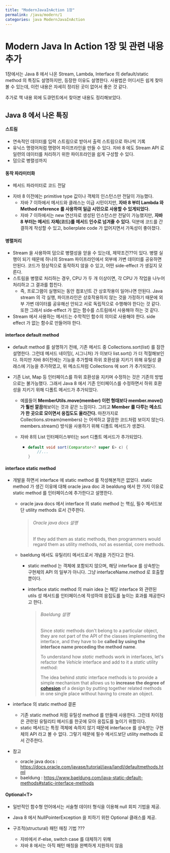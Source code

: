 ```yaml
---
title: "ModernJavaInAction 1장"
permalink: /java/modern/1
categories: java ModernJavaInAction
---
```


# Modern Java In Action 1장 및 관련 내용 추가

1장에서는 Java 8 에서 나온 Stream, Lambda, Interface 의 default/static method 의 특징도 설명하지만, 등장한 이유도 설명한다. 사용법은 어디서든 쉽게 찾아볼 수 있는데, 이런 내용은 자세히 정리된 곳이 없어서 좋은 것 같다.

추가로 책 내용 외에 도큐먼트에서 찾아본 내용도 정리해보았다.

## Java 8 에서 나온 특징

#### 스트림

- 연속적인 데이터를 입력 스트림으로 받아서 출력 스트림으로 하나씩 기록
- 유닉스 명령어처럼 명령어 파이프라인을 만들 수 있다. 자바 8 에도 Stream API 로 일련의 데이터를 처리하기 위한 파이프라인을 쉽게 구성할 수 있다.
- 덤으로 병렬성까지

#### 동작 파라미터화

* 메서드 파라미터로 코드 전달

- 자바 8 이전에는 primitive type 값이나 객체의 인스턴스만 전달이 가능했다.
  - 자바 7 이하에서 메서드와 클래스는 이급 시민이지만, **자바 8 부터 Lambda 와 Method reference 를 사용하여 일급 시민으로 사용할 수 있게되었다.** 
  - 자바 7 이하에서는 new 연산자로 생성된 인스턴스만 전달이 가능했지만, **자바 8 부터는 메서드 자체(코드)를 메서드 인수로 넘겨줄 수 있다.** 덕분에 코드를 간결하게 작성할 수 있고, bolierplate code 가 없어지면서 가독성이 좋아졌다.

#### 병렬처리

* Stream 을 사용하여 덤으로 병렬성을 얻을 수 있는데, 제약조건??이 있다. 병렬 실행이 되기 때문에 하나의 Stream 파이프라인에서 외부에 가변 데이터를 공유하면 안된다. 코드가 정상적으로 동작하지 않을 수 있고, 어떤 side-effect 가 생길지 모른다.
* 스트림을 병렬로 처리하는 경우, CPU 가 두 개 이상이면, 각 CPU 가 작업을 나누어 처리하고 그 결과를 합친다.
  * 즉, 프로그램이 실행되는 동안 컴포넌트 간 상호작용이 일어나면 안된다. Java stream 의 각 실행, 파이프라인은 상호작용하지 않는 것을 가정하기 때문에 외부 가변 데이터를 공유해선 안되고 서로 독립적으로 수행해야 한다는 것 같다. 또한 그래서 side-effect 가 없는 함수를 스트림에서 사용해야 하는 것 같다.
* Stream 에서 사용하는 메서드는 수학적인 함수의 의미로 사용해야 한다. side effect 가 없는 함수로 만들어야 한다.

#### interface default method

* default method 를 설명하기 전에, 기존 메서드 중 Collections.sort(list) 를 잠깐 설명한다. 그런데 메서드 네이밍(, 시그니처) 가 이보다 list.sort() 가 더 적절해보인다. 하지만 자바 8이전에는 기능을 추가할때 하위 호환성을 지키기 위해 유틸성 클래스에 기능을 추가하였고, 위 메소드처럼 Collections 에 sort 가 추가되었다.

* 기존 List, Map 등 인터페이스를 하위 호환성을 지키며 수정하는 것은 기존의 방법으로는 불가능했다. 그래서 Java 8 에서 기존 인터페이스를 수정하면서 하위 호환성을 지키기 위해 디폴트 메서드가 추가되었다.

  * 예를들어 **MemberUtils.move(member) 이런 형태보다 member.move() 가 훨씬 깔끔**해보이는 것과 같은 느낌이다. 그리고 **Member 를 다루는 메소드가 한 곳으로 모이면서 응집도도 올라간다.** 마찬가지로 Collections.stream(members) 는 어색하고 깔끔한 코드처럼 보이지 않는다. members.stream() 방식을 사용하기 위해 디폴트 메서드가 생겼다.

  * 자바 8의 List 인터페이스부터는 sort 디폴트 메서드가 추가되었다.

    * ```java
      default void sort(Comparator<? super E> c) {
          //...
      }
      ```

#### interface static method

* 개발을 하면서 interface 에 static method 를 작성해본적은 없었다. static method 가 생긴 이유에 대해 oracle java doc 과 bealdung 에서 한 가지 이유로 static method 를 인터페이스에 추가한다고 설명한다.

  * oracle java docs 에서 interface 의 static method 는 핵심, 필수 메서드보단 utility methods 로서 간주한다.

    > ###### Oracle java docs 설명
    >
    > If they add them as static methods, then programmers would regard them as utility methods, not as essential, core methods.

  * baeldung 에서도 유틸리티 메서드로서 개념을 가진다고 한다.

    * static method 는 객체에 포함되지 않으며, 해당 interface 를 상속받는 구현체의 API 의 일부가 아니다. 그냥 interfaceName.method 로 호출할 뿐이다.
    * interface static method 의 main idea 는 해당 interface 와 관련된 utils 성 메서드를 인터페이스에 작성하여 응집도를 높이는 효과를 제공한다고 한다.

      > ###### Baeldung 설명
      >
      > Since *static* methods don't belong to a particular object, they are not part of the API of the classes implementing the interface, and they have to be **called by using the interface name preceding the method name**.
      >
      > To understand how *static* methods work in interfaces, let's refactor the *Vehicle* interface and add to it a *static* utility method:
      >
      > The idea behind *static* interface methods is to provide a simple mechanism that allows us to **increase the degree of [cohesion](https://en.wikipedia.org/wiki/Cohesion_(computer_science))** of a design by putting together related methods in one single place without having to create an object.

* interface 의 static method 결론
  * 기존 static method 처럼 유틸성 method 를 만들때 사용한다. 그런데 차이점은 관련된 유틸리티 메서드를 한곳에 모아 응집도를 높이기 위함이다.
  * static 메서드는 특정 객체에 속하지 않기 때문에 interfacce 를 상속받는 구현체의 API 라고 볼 수 없다. 그렇기 때문에 필수 메서드보단 utility methods 로서 간주한다.
* 참고
  * oracle java docs : https://docs.oracle.com/javase/tutorial/java/IandI/defaultmethods.html
  * baeldung : https://www.baeldung.com/java-static-default-methods#static-interface-methods

#### Optional\<T\>

* 일반적인 함수형 언어에서는 서술형 데이터 형식을 이용해 null 회피 기법을 제공.
* Java 8 에서 NullPointerException 을 피하기 위한 Optional 클래스를 제공.

* 구조적(structural) 패턴 매칭 기법 ???
  * 자바에서 if-else, switch case 를 대체하기 위해
  * 자바 8 에서는 아직 패턴 매칭을 완벽하게 지원하지 않음